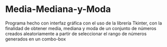 # Media-Mediana-y-Moda
Programa hecho con interfaz gráfica con el uso de la librería Tkinter, con la finalidad de obtener media, mediana y moda de un conjunto de números creados aleatoriamente a partir de seleccionar el rango de números generados en un combo-box
